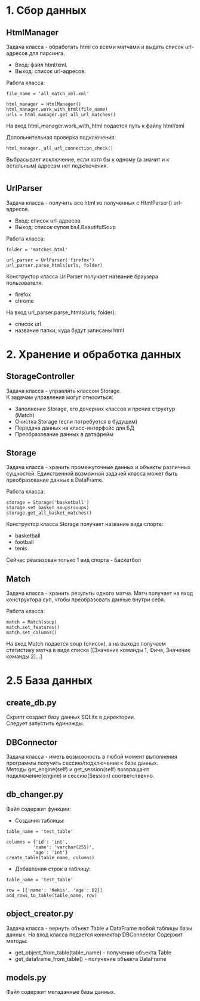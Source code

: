 # 1. Сбор данных
## HtmlManager
Задача класса - обработать html со всеми матчами и выдать список url-адресов для парсинга.  
- Вход: файл html/xml.  
- Выход: список url-адресов.

Работа класса:
```
file_name = 'all_match_xml.xml'

html_manager = HtmlManager()
html_manager.work_with_html(file_name)
urls = html_manager.get_all_url_matches()
```
На вход html_manager.work_with_html подается путь к файлу html/xml

Допольнительная проверка подключения:
```
html_manager._all_url_connection_check()
```
Выбрасывает исключение, если хотя бы к одному (а значит и к остальным) адресам нет подключения.
#
## UrlParser
Задача класса - получить все html из полученных с HtmlParser() url-адресов.  
- Вход: список url-адресов
- Выход: список супов bs4.BeautifulSoup

Работа класса:
```
folder = 'matches_html'

url_parser = UrlParser('firefox')
url_parser.parse_htmls(urls, folder)
```
Конструктор класса UrlParser получает название браузера пользователя:
- firefox
- chrome

На вход url_parser.parse_htmls(urls, folder):
- список url
- название папки, куда будут записаны html
#
# 2. Хранение и обработка данных
## StorageController
Задача класса - управлять классом Storage.  
К задачам управления могут относиться:
- Заполнение Storage, его дочерних классов и прочих структур (Match)
- Очистка Storage (если потребуется в будущем)
- Передача данных на класс-интерфейс для БД
- Преобразование данных а датафрейм

## Storage
Задача класса - хранить промежуточные данных и объекты различных сущностей.
Единственной возможной задачей класса может быть преобразование данных в DataFrame. 

Работа класса:
```
storage = Storage('basketball')
storage.set_basket_soups(soups)
storage.get_all_basket_matches()
```
Конструктор класса Storage получает название вида спорта:
- basketball
- football
- tenis
  
Сейчас реализован только 1 вид спорта - Баскетбол

## Match
Задача класса - хранить результы одного матча.
Матч получает на вход конструктора суп, чтобы преобразовать данные внутри себя.  

Работа класса:
```
match = Match(soup)
match.set_features()
match.set_columns()
```
На вход Match подается soup (список), а на выходе получаем статистику матча в виде списка [[Значение команды 1, Фича, Значение команды 2]...]
# 2.5 База данных
## create_db.py
Скрипт создает базу данных SQLite в директории.  
Следует запустить единожды.  

## DBConnector
Задача класса - иметь возможность в любой момент выполнения программы получить сессию/подключение к базе данных.  
Методы get_engine(self) и get_session(self) возвращают подключение(engine) и сессию(Session) соответственно.  

## db_changer.py
Файл содержит функции:
- Создания таблицы:
```
table_name = 'test_table'

columns = {'id': 'int',
          'name': 'varchar(255)',
          'age': 'int'}
create_table(table_name, columns)
```
- Добавления строк в таблицу:
```
table_name = 'test_table'

row = [{'name': 'Kekis', 'age': 82}]
add_rows_to_table(table_name, row)
```
## object_creator.py
Задача класса - вернуть объект Table и DataFrame любой таблицы базы данных. На вход класса подается коннектор DBConnector
Содержит методы:
- get_object_from_table(table_name) - получение объекта Table
- get_dataframe_from_table() - получение объекта DataFrame

## models.py
Файл содержит метаданные базы данных. 
